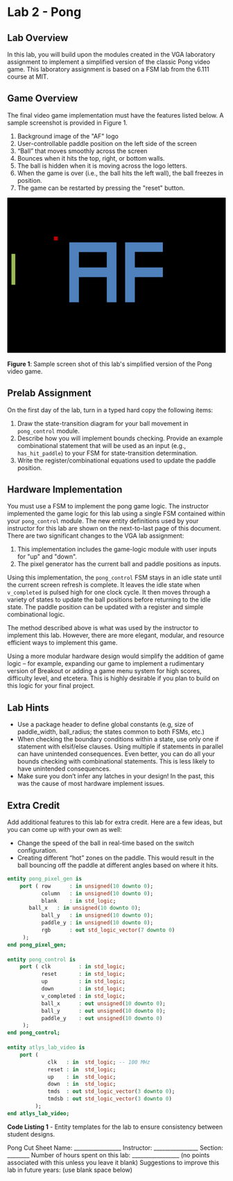 # Lab 2 - Pong

## Lab Overview

In this lab, you will build upon the modules created in the VGA laboratory assignment to implement a simplified version of the classic Pong video game.  This laboratory assignment is based on a FSM lab from the 6.111 course at MIT.

## Game Overview

The final video game implementation must have the features listed below.  A sample screenshot is provided in Figure 1.

1. Background image of the "AF" logo
2. User-controllable paddle position on the left side of the screen
3. “Ball” that moves smoothly across the screen
  1. Bounces when it hits the top, right, or bottom walls.
  2. The ball is hidden when it is moving across the logo letters.
  3. When the game is over (i.e., the ball hits the left wall), the ball freezes in position.
4. The game can be restarted by pressing the "reset" button.

![Figure 1](figure1.jpg)

**Figure 1**: Sample screen shot of this lab's simplified version of the Pong video game.

## Prelab Assignment

On the first day of the lab, turn in a typed hard copy the following items:

1. Draw the state-transition diagram for your ball movement in `pong_control` module.
2. Describe how you will implement bounds checking.  Provide an example combinational statement that will be used as an input (e.g., `has_hit_paddle`) to your FSM for state-transition determination.
3. Write the register/combinational equations used to update the paddle position.

## Hardware Implementation

You must use a FSM to implement the pong game logic.  The instructor implemented the game logic for this lab using a single FSM contained within your `pong_control` module.  The new entity definitions used by your instructor for this lab are shown on the next-to-last page of this document.  There are two significant changes to the VGA lab assignment:

1. This implementation includes the game-logic module with user inputs for "up" and "down".
2. The pixel generator has the current ball and paddle positions as inputs.

Using this implementation, the `pong_control` FSM stays in an idle state until the current screen refresh is complete.  It leaves the idle state when `v_completed` is pulsed high for one clock cycle.  It then moves through a variety of states to update the ball positions before returning to the idle state.  The paddle position can be updated with a register and simple combinational logic.

The method described above is what was used by the instructor to implement this lab.  However, there are more elegant, modular, and resource efficient ways to implement this game.

Using a more modular hardware design would simplify the addition of game logic – for example, expanding our game to implement a rudimentary version of Breakout or adding a game menu system for high scores, difficulty level, and etcetera.  This is highly desirable if you plan to build on this logic for your final project.

## Lab Hints

- Use a package header to define global constants (e.g, size of paddle_width, ball_radius; the states common to both FSMs, etc.)
- When checking the boundary conditions within a state, use only one if statement with elsif/else clauses.  Using multiple if statements in parallel can have unintended consequences.  Even better, you can do all your bounds checking with combinational statements.  This is less likely to have unintended consequences.
- Make sure you don’t infer any latches in your design!  In the past, this was the cause of most hardware implement issues.

## Extra Credit
Add additional features to this lab for extra credit.  Here are a few ideas, but you can come up with your own as well:

- Change the speed of the ball in real-time based on the switch configuration.
- Creating different “hot” zones on the paddle.  This would result in the ball bouncing off the paddle at different angles based on where it hits.

```vhdl
entity pong_pixel_gen is
	port ( row      : in unsigned(10 downto 0);
	       column   : in unsigned(10 downto 0);
	       blank    : in std_logic;
       ball_x   : in unsigned(10 downto 0);
	       ball_y   : in unsigned(10 downto 0);
	       paddle_y : in unsigned(10 downto 0);
	       rgb      : out std_logic_vector(7 downto 0)
     );
end pong_pixel_gen;

entity pong_control is
	port ( clk         : in std_logic;
	       reset       : in std_logic;
	       up          : in std_logic;
	       down        : in std_logic;
	       v_completed : in std_logic;
	       ball_x      : out unsigned(10 downto 0);
	       ball_y      : out unsigned(10 downto 0);
	       paddle_y    : out unsigned(10 downto 0)
     );
end pong_control;

entity atlys_lab_video is
    port ( 
             clk   : in  std_logic; -- 100 MHz
             reset : in  std_logic;
             up    : in  std_logic;
             down  : in  std_logic;
             tmds  : out std_logic_vector(3 downto 0);
             tmdsb : out std_logic_vector(3 downto 0)
         );
end atlys_lab_video;
```

**Code Listing 1** - Entity templates for the lab to ensure consistency between student designs.

Pong Cut Sheet
Name: _________________  Instructor: ________________  Section: ________
Number of hours spent on this lab: _________________ (no points associated with this unless you leave it blank)
Suggestions to improve this lab in future years: (use blank space below)

